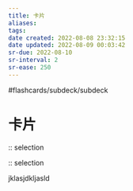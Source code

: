 ```yaml
---
title: 卡片
aliases: 
tags: 
date created: 2022-08-08 23:32:15
date updated: 2022-08-09 00:03:42
sr-due: 2022-08-10
sr-interval: 2
sr-ease: 250
---
```

#flashcards/subdeck/subdeck

# 卡片

 :: selection
<!--SR:!2022-08-10,1,230-->
<!--SR:!2022-08-10,1,230-->
 :: selection
<!--SR:!2022-08-10,1,230-->
<!--SR:!2022-08-10,1,230-->

jklasjdkljasld
